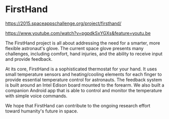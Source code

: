 FirstHand
=========

https://2015.spaceappschallenge.org/project/firsthand/

https://www.youtube.com/watch?v=pgpdkSxYGXs&feature=youtu.be

The FirstHand project is all about addressing the need for a smarter, more flexible astronaut's glove. The current space glove presents many challenges, including comfort, hand injuries, and the ability to receive input and provide feedback.

At its core, FirstHand is a sophisticated thermostat for your hand. It uses small temperature sensors and heating/cooling elements for each finger to provide essential temperature control for astronauts. The feedback system is built around an Intel Edison board mounted to the forearm. We also built a companion Android app that is able to control and monitor the temperature with simple voice commands.

We hope that FirstHand can contribute to the ongoing research effort toward humanity's future in space.

